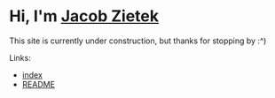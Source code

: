 # Hi, I'm [Jacob Zietek](https://www.linkedin.com/in/jacob-zietek/)

This site is currently under construction, but thanks for stopping by :^)

Links:
 - [index](https://jacob-zietek.github.io/index.html)
 - [README](https://jacob-zietek.github.io/README.html)